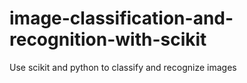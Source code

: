 # image-classification-and-recognition-with-scikit
Use scikit and python to classify and recognize images
